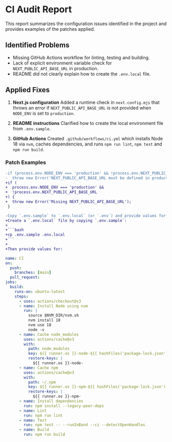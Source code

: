 # CI Audit Report

This report summarizes the configuration issues identified in the project and provides
examples of the patches applied.

## Identified Problems

- Missing GitHub Actions workflow for linting, testing and building.
- Lack of explicit environment variable check for `NEXT_PUBLIC_API_BASE_URL` in production.
- README did not clearly explain how to create the `.env.local` file.

## Applied Fixes

1. **Next.js configuration**
   Added a runtime check in `next.config.mjs` that throws an error if
   `NEXT_PUBLIC_API_BASE_URL` is not provided when `NODE_ENV` is set to
   `production`.

2. **README instructions**
   Clarified how to create the local environment file from `.env.sample`.

3. **GitHub Actions**
   Created `.github/workflows/ci.yml` which installs Node 18 via `nvm`, caches
   dependencies, and runs `npm run lint`, `npm test` and `npm run build`.

### Patch Examples

```diff
-if (process.env.NODE_ENV === 'production' && !process.env.NEXT_PUBLIC_API_BASE_URL) {
-  throw new Error('NEXT_PUBLIC_API_BASE_URL must be defined in production');
+if (
+  process.env.NODE_ENV === 'production' &&
+  !process.env.NEXT_PUBLIC_API_BASE_URL
+) {
+  throw new Error('Missing NEXT_PUBLIC_API_BASE_URL');
 }
```

```diff
-Copy `.env.sample` to `.env.local` (or `.env`) and provide values for:
+Create a `.env.local` file by copying `.env.sample`:
+
+```bash
+cp .env.sample .env.local
+```
+
+Then provide values for:
```

```yaml
name: CI
on:
  push:
    branches: [main]
  pull_request:
jobs:
  build:
    runs-on: ubuntu-latest
    steps:
      - uses: actions/checkout@v3
      - name: Install Node using nvm
        run: |
          source $NVM_DIR/nvm.sh
          nvm install 18
          nvm use 18
          node -v
      - name: Cache node_modules
        uses: actions/cache@v3
        with:
          path: node_modules
          key: ${{ runner.os }}-node-${{ hashFiles('package-lock.json') }}
          restore-keys: |
            ${{ runner.os }}-node-
      - name: Cache npm
        uses: actions/cache@v3
        with:
          path: ~/.npm
          key: ${{ runner.os }}-npm-${{ hashFiles('package-lock.json') }}
          restore-keys: |
            ${{ runner.os }}-npm-
      - name: Install dependencies
        run: npm install --legacy-peer-deps
      - name: Lint
        run: npm run lint
      - name: Test
        run: npm test -- --runInBand --ci --detectOpenHandles
      - name: Build
        run: npm run build
```

